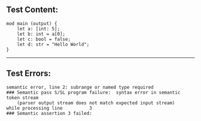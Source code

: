 
Test Content: 
-------------------------
```
mod main (output) {  
    let a: [int: 5];
    let b: int = a[0];
    let c: bool = false;
    let d: str = "Hello World";
} 
```
------------------------

Test Errors:
-------------------------
```
semantic error, line 2: subrange or named type required
### Semantic pass S/SL program failure:  syntax error in semantic token stream
    (parser output stream does not match expected input stream)
while processing line          3
### Semantic assertion 3 failed: 
```
